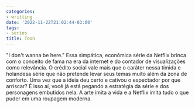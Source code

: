 ```yaml
---
categories:
- writting
date: '2022-11-22T21:02:44-03:00'
tags:
- series
title: Toon
---
```


"I don't wanna be here." Essa simpática, econômica série da Netflix brinca com o conceito de fama na era da internet e do contador de visualizações como relevância. O crédito social vale mais que o caráter nessa tímida e holandesa série que não pretende levar seus temas muito além da zona de conforto. Uma vez que a ideia deu certo e cativou o espectador por que arriscar? É isso aí, você já está pegando a estratégia da série e dos personagens embutidos nela. A arte imita a vida e a Netflix imita tudo o que puder em uma roupagem moderna.